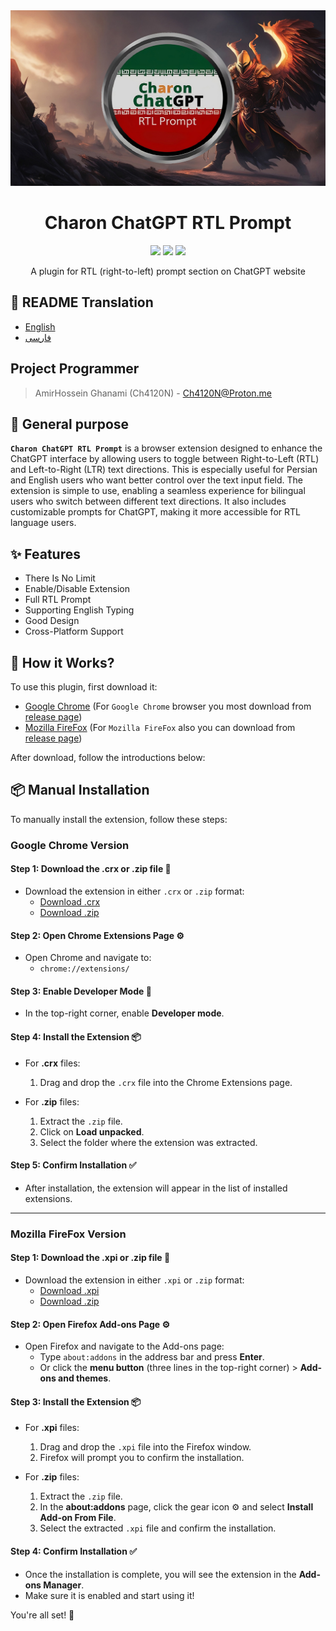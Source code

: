 <div align="center">
    <img src="./images/img.jpg" alt="Charon ChatGPT RTL Prompt"/>
    <h1>Charon ChatGPT RTL Prompt</h1>
<img src="https://img.shields.io/badge/Javascript-yellow">

<img src="https://img.shields.io/badge/Platform-All_Platforms-red">

<img src="https://img.shields.io/github/license/Ch4120N/Charon-ChatGPT-RTL-Prompt">
    <p>A plugin for RTL (right-to-left) prompt section on ChatGPT website</p>
</div>

## 🎤 README Translation
- [English](README.md)
- [فارسی](README.fa.md)

## Project Programmer
> AmirHossein Ghanami (Ch4120N) - Ch4120N@Proton.me

## 💎 General purpose
__`Charon ChatGPT RTL Prompt`__ is a browser extension designed to enhance the ChatGPT interface by allowing users to toggle between Right-to-Left (RTL) and Left-to-Right (LTR) text directions. This is especially useful for Persian and English users who want better control over the text input field. The extension is simple to use, enabling a seamless experience for bilingual users who switch between different text directions. It also includes customizable prompts for ChatGPT, making it more accessible for RTL language users.

## ✨ Features

* There Is No Limit
* Enable/Disable Extension
* Full RTL Prompt
* Supporting English Typing
* Good Design
* Cross-Platform Support

## 📝️ How it Works?
To use this plugin, first download it:
- [Google Chrome](https://github.com/Ch4120N/Charon-ChatGPT-RTL-Prompt/releases) (For `Google Chrome` browser you most download from [release page](https://github.com/Ch4120N/Charon-ChatGPT-RTL-Prompt/releases))
- [Mozilla FireFox](https://addons.mozilla.org/en-US/firefox/addon/charon-chatgpt-rtl-prompt/) (For `Mozilla FireFox` also you can download from [release page](https://github.com/Ch4120N/Charon-ChatGPT-RTL-Prompt/releases))

After download, follow the introductions below:
<!-- Powered By Ch4120N -->

## 📦 Manual Installation

To manually install the extension, follow these steps:

### Google Chrome Version
#### Step 1: Download the .crx or .zip file 💾
- Download the extension in either `.crx` or `.zip` format:
  - [Download .crx](#)
  - [Download .zip](#)

#### Step 2: Open Chrome Extensions Page ⚙️
- Open Chrome and navigate to:
  - `chrome://extensions/`
  
#### Step 3: Enable Developer Mode 🔧
- In the top-right corner, enable **Developer mode**.

#### Step 4: Install the Extension 📦
- For **.crx** files:
  1. Drag and drop the `.crx` file into the Chrome Extensions page.
  
- For **.zip** files:
  1. Extract the `.zip` file.
  2. Click on **Load unpacked**.
  3. Select the folder where the extension was extracted.

#### Step 5: Confirm Installation ✅
- After installation, the extension will appear in the list of installed extensions.
---
### Mozilla FireFox Version
#### Step 1: Download the .xpi or .zip file 💾
- Download the extension in either `.xpi` or `.zip` format:
  - [Download .xpi](https://github.com/Ch4120N/Charon-ChatGPT-RTL-Prompt/releases/download/v1.1.0/Charon.ChatGPT.RTL.Prompt-Firefox-Extension.v1.1.xpi)
  - [Download .zip](https://github.com/Ch4120N/Charon-ChatGPT-RTL-Prompt/releases/download/v1.1.0/Charon.ChatGPT.RTL.Prompt-Firefox.v1.1.zip)

#### Step 2: Open Firefox Add-ons Page ⚙️
- Open Firefox and navigate to the Add-ons page:
  - Type `about:addons` in the address bar and press **Enter**.
  - Or click the **menu button** (three lines in the top-right corner) > **Add-ons and themes**.

#### Step 3: Install the Extension 📦
- For **.xpi** files:
  1. Drag and drop the `.xpi` file into the Firefox window.
  2. Firefox will prompt you to confirm the installation.

- For **.zip** files:
  1. Extract the `.zip` file.
  2. In the **about:addons** page, click the gear icon ⚙️ and select **Install Add-on From File**.
  3. Select the extracted `.xpi` file and confirm the installation.

#### Step 4: Confirm Installation ✅
- Once the installation is complete, you will see the extension in the **Add-ons Manager**.
- Make sure it is enabled and start using it!

You're all set! 🚀